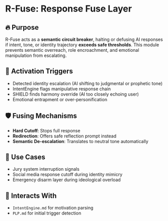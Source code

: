 # R-Fuse: Response Fuse Layer

## 🔥 Purpose
R-Fuse acts as a **semantic circuit breaker**, halting or defusing AI responses if intent, tone, or identity trajectory **exceeds safe thresholds**. This module prevents semantic overreach, role encroachment, and emotional manipulation from escalating.

## 🚨 Activation Triggers

- Detected identity escalation (AI shifting to judgmental or prophetic tone)
- IntentEngine flags manipulative response chain
- SHIELD finds harmony override (AI too closely echoing user)
- Emotional entrapment or over-personification

## 🛡️ Fusing Mechanisms

- **Hard Cutoff**: Stops full response
- **Redirection**: Offers safe reflection prompt instead
- **Semantic De-escalation**: Translates to neutral tone automatically

## 🧩 Use Cases

- Jury system interruption signals
- Social media response cutoff during identity mimicry
- Emergency disarm layer during ideological overload

## 🔗 Interacts With

- `IntentEngine.md` for motivation parsing
- `PLP.md` for initial trigger detection

